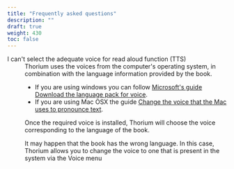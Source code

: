 ```yaml
---
title: "Frequently asked questions"
description: ""
draft: true
weight: 430
toc: false
---
```




  <dl>
    <dt id="TTSvoices">I can't select the adequate voice for read aloud function (TTS)</dt>
    <dd>Thorium uses the voices from the computer's operating system, in combination with the language information provided by the book.

* If you are using windows you can follow [Microsoft's guide Download the language pack for voice](https://support.microsoft.com/en-us/windows/download-language-pack-for-speech-24d06ef3-ca09-ddcc-70a0-63606fd16394). 
* If you are using Mac OSX the guide [Change the voice that the Mac uses to pronounce text](https://support.apple.com/guide/mac-help/change-the-voice-your-mac-uses-to-speak-text-mchlp2290/mac).

Once the required voice is installed, Thorium will choose the voice corresponding to the language of the book.

It may happen that the book has the wrong language. In this case, Thorium allows you to change the voice to one that is present in the system via the Voice menu
    </dd>
  </dl>
